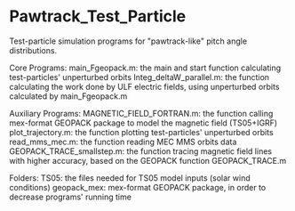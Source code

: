 # Pawtrack_Test_Particle
Test-particle simulation programs for "pawtrack-like" pitch angle distributions.

Core Programs:
main_Fgeopack.m: the main and start function calculating test-particles' unperturbed orbits
Integ_deltaW_parallel.m: the function calculating the work done by ULF electric fields, using unperturbed orbits calculated by main_Fgeopack.m

Auxiliary Programs:
MAGNETIC_FIELD_FORTRAN.m: the function calling mex-format GEOPACK package to model the magnetic field (TS05+IGRF)
plot_trajectory.m: the function plotting test-particles' unperturbed orbits
read_mms_mec.m: the function reading MEC MMS orbits data
GEOPACK_TRACE_smallstep.m: the function tracing magnetic field lines with higher accuracy, based on the GEOPACK function GEOPACK_TRACE.m

Folders:
TS05: the files needed for TS05 model inputs (solar wind conditions)
geopack_mex: mex-format GEOPACK package, in order to decrease programs' running time
